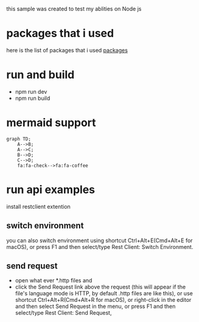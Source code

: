 this sample was created to test my ablities on Node js
# packages that i used
here is the list of packages that i used 
[packages](./document.md)

# run and build
- npm run dev
- npm run build

# mermaid support

```mermaid
graph TD;
    A-->B;
    A-->C;
    B-->D;
    C-->D;
    fa:fa-check-->fa:fa-coffee
```

# run api examples 
install restclient extention
## switch environment
you can also switch environment using shortcut Ctrl+Alt+E(Cmd+Alt+E for macOS), or press F1 and then select/type Rest Client: Switch Environment.

## send request 
- open what ever *.http files and 
- click the Send Request link above the request (this will appear if the file's language mode is HTTP, by default .http files are like this), or use shortcut Ctrl+Alt+R(Cmd+Alt+R for macOS), or right-click in the editor and then select Send Request in the menu, or press F1 and then select/type Rest Client: Send Request, 